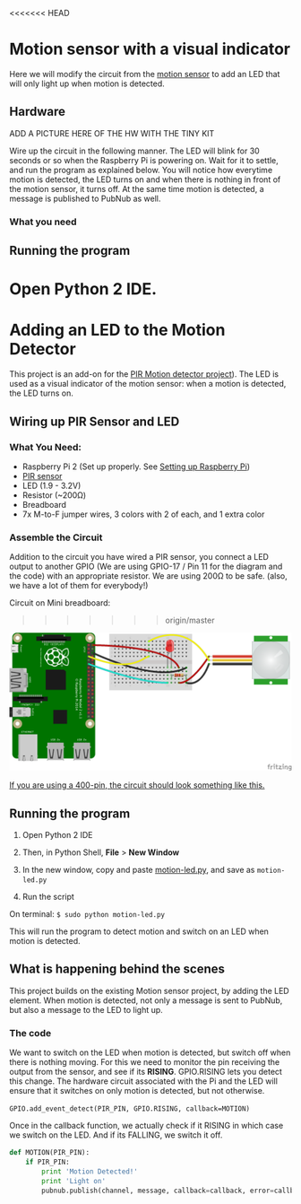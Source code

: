 <<<<<<< HEAD
# Motion sensor with a visual indicator

Here we will modify the circuit from the [motion sensor](../motion-sensor/motionsensor.py) to add an LED that will only light up when motion is detected. 

## Hardware

ADD A PICTURE HERE OF THE HW WITH THE TINY KIT

Wire up the circuit in the following manner. The LED will blink for 30 seconds or so when the Raspberry Pi is powering on. Wait for it to settle, and run the program as explained below. You will notice how everytime motion is detected, the LED turns on and when there is nothing in front of the motion sensor, it turns off. At the same time motion is detected, a message is published to PubNub as well. 

### What you need 

## Running the program

Open Python 2 IDE.
=======
# Adding an LED to the Motion Detector

This project is an add-on for the [PIR Motion detector project](README.md)).
The LED is used as a visual indicator of the motion sensor: when a motion is detected, the LED turns on.

## Wiring up PIR Sensor and LED

### What You Need:

- Raspberry Pi 2 (Set up properly. See [Setting up Raspberry Pi](../README.md))
- [PIR sensor](https://learn.adafruit.com/pir-passive-infrared-proximity-motion-sensor/overview)
- LED (1.9 - 3.2V)
- Resistor (~200Ω)
- Breadboard
- 7x M-to-F jumper wires, 3 colors with 2 of each, and 1 extra color


### Assemble the Circuit

Addition to the circuit you have wired a PIR sensor, you connect a LED output to another GPIO (We are using GPIO-17 / Pin 11 for the diagram and the code) with an appropriate resistor. We are using 200Ω to be safe. (also, we have a lot of them for everybody!)

Circuit on Mini breadboard:
>>>>>>> origin/master

 ![image](../../images/PIR-LED/fritzing-pir-led-mini.png)
 
[If you are using a 400-pin, the circuit should look something like this.](../../images/PIR-LED/fritzing-pir-led-400.png)


## Running the program

1. Open Python 2 IDE

2. Then, in Python Shell,  **File** > **New Window**

3. In the new window, copy and paste [motion-led.py](https://github.com/pubnub/workshop-raspberrypi/blob/master/projects-python/motion-led/motion-led.py), and save as `motion-led.py`

4. Run the script

On terminal:
`$ sudo python motion-led.py`

This will run the program to detect motion and switch on an LED when motion is detected.



## What is happening behind the scenes

This project builds on the existing Motion sensor project, by adding the LED element. When motion is detected, not only a message is sent to PubNub, but also a message to the LED to light up. 

### The code 


We want to switch on the LED when motion is detected, but switch off when there is nothing moving. For this we need to monitor the pin receiving the output from the sensor, and see if its **RISING**. GPIO.RISING lets you detect this change. The hardware circuit associated with the Pi and the LED will ensure that it switches on only motion is detected, but not otherwise.

`GPIO.add_event_detect(PIR_PIN, GPIO.RISING, callback=MOTION)`

Once in the callback function, we actually check if it RISING in which case we switch on the LED. And if its FALLING, we switch it off. 

```python
def MOTION(PIR_PIN):
    if PIR_PIN:
        print 'Motion Detected!'
        print 'Light on'
        pubnub.publish(channel, message, callback=callback, error=callback)
```